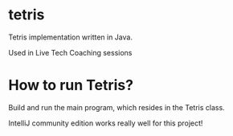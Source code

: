 # tetris
Tetris implementation written in Java. 

Used in Live Tech Coaching sessions

# How to run Tetris?

Build and run the main program, which resides in the Tetris class.

IntelliJ community edition works really well for this project!